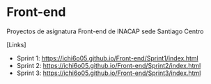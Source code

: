 # Front-end

Proyectos de asignatura Front-end de INACAP sede Santiago Centro

[Links]
- Sprint 1: https://ichi6o05.github.io/Front-end/Sprint1/index.html
- Sprint 2: https://ichi6o05.github.io/Front-end/Sprint2/index.html
- Sprint 3: https://ichi6o05.github.io/Front-end/Sprint3/index.html
